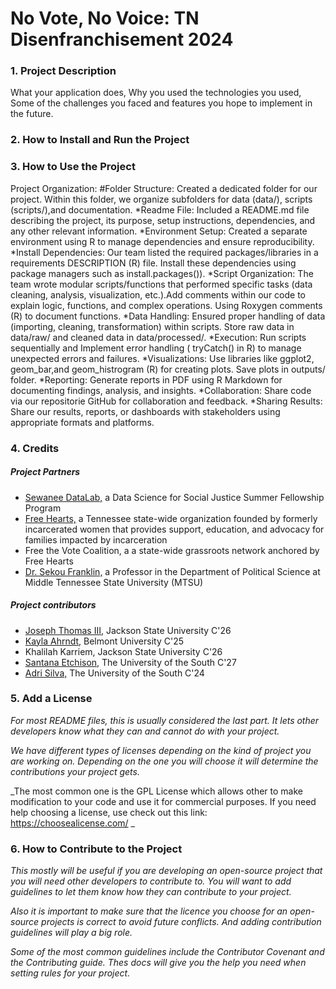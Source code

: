 # No Vote, No Voice: TN Disenfranchisement 2024

### 1. Project Description  

What your application does,
Why you used the technologies you used,
Some of the challenges you faced and features you hope to implement in the future.



### 2. How to Install and Run the Project  

### 3. How to Use the Project
Project Organization:
#Folder Structure: Created a dedicated folder for our project. Within this folder, we organize subfolders for data (data/), scripts (scripts/),and documentation. 
*Readme File: Included a README.md file describing the project, its purpose, setup instructions, dependencies, and any other relevant information.
*Environment Setup: Created a separate environment using R to manage dependencies and ensure reproducibility.
*Install Dependencies:  Our team listed the  required packages/libraries in a requirements DESCRIPTION (R) file. Install these dependencies using package managers such as install.packages()).
*Script Organization: The team wrote modular scripts/functions that performed specific tasks (data cleaning, analysis, visualization, etc.).Add comments within our code to explain logic, functions, and complex operations. Using Roxygen comments (R) to document functions.
*Data Handling: Ensured proper handling of data (importing, cleaning, transformation) within scripts. Store raw data in data/raw/ and cleaned data in data/processed/.
*Execution: Run scripts sequentially and Implement error handling ( tryCatch() in R) to manage unexpected errors and failures.
*Visualizations: Use libraries like ggplot2, geom_bar,and geom_histrogram (R) for creating plots. Save plots in outputs/ folder.
*Reporting: Generate reports in PDF using  R Markdown for documenting findings, analysis, and insights.
*Collaboration: Share code via  our repositorie GitHub for collaboration and feedback.
*Sharing Results: Share our results, reports, or dashboards with stakeholders using appropriate formats and platforms.





### 4. Credits
##### Project Partners
- [Sewanee DataLab,](https://new.sewanee.edu/sewanee-datalab/) a Data Science for Social Justice Summer Fellowship Program
- [Free Hearts,](https://freeheartsorg.com/) a Tennessee state-wide organization founded by formerly incarcerated women that provides support, education, and advocacy for families impacted by incarceration
- Free the Vote Coalition, a a state-wide grassroots network anchored by Free Hearts
- [Dr. Sekou Franklin,](https://sekoufranklin.com/) a Professor in the Department of Political Science at Middle Tennessee State University (MTSU)

##### Project contributors
- [Joseph Thomas III,](https://github.com/JosephDataN) Jackson State University C'26
- [Kayla Ahrndt,](https://github.com/kayla-ahrndt/) Belmont University C'25
- Khalilah Karriem, Jackson State University C'26
- [Santana Etchison,](https://github.com/santanaetch) The University of the South C'27
- [Adri Silva,](https://github.com/adri-elle-silva) The University of the South C'24

### 5. Add a License
_For most README files, this is usually considered the last part. It lets other developers know what they can and cannot do with your project._

_We have different types of licenses depending on the kind of project you are working on. Depending on the one you will choose it will determine the contributions your project gets._

_The most common one is the GPL License which allows other to make modification to your code and use it for commercial purposes. If you need help choosing a license, use check out this link: https://choosealicense.com/ _


### 6. How to Contribute to the Project
_This mostly will be useful if you are developing an open-source project that you will need other developers to contribute to. You will want to add guidelines to let them know how they can contribute to your project._

_Also it is important to make sure that the licence you choose for an open-source projects is correct to avoid future conflicts. And adding contribution guidelines will play a big role._

_Some of the most common guidelines include the Contributor Covenant and the Contributing guide. Thes docs will give you the help you need when setting rules for your project._

